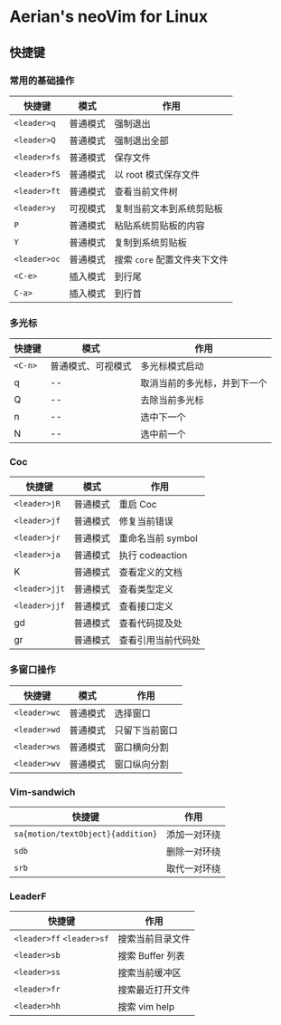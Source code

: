 # Aerian's neoVim for Linux

## 快捷键

### 常用的基础操作

| 快捷键       | 模式     | 作用                         |
|--------------|----------|------------------------------|
| `<leader>q`  | 普通模式 | 强制退出                     |
| `<leader>Q`  | 普通模式 | 强制退出全部                 |
| `<leader>fs` | 普通模式 | 保存文件                     |
| `<leader>fS` | 普通模式 | 以 root 模式保存文件         |
| `<leader>ft` | 普通模式 | 查看当前文件树               |
| `<leader>y`  | 可视模式 | 复制当前文本到系统剪贴板     |
| `P`          | 普通模式 | 粘贴系统剪贴板的内容         |
| `Y`          | 普通模式 | 复制到系统剪贴板         |
| `<leader>oc` | 普通模式 | 搜索 `core` 配置文件夹下文件 |
| `<C-e>`      | 插入模式 | 到行尾                       |
| `C-a>`       | 插入模式 | 到行首                       |

### 多光标

| 快捷键  | 模式               | 作用                         |
| ------- | ------------------ | ---------------------------- |
| `<C-n>` | 普通模式、可视模式 | 多光标模式启动               |
| q       | --                 | 取消当前的多光标，并到下一个 |
| Q       | --                 | 去除当前多光标               |
| n       | --                 | 选中下一个                   |
| N       | --                 | 选中前一个                   |

### Coc

| 快捷键        | 模式     | 作用              |
| ------------- | -------- | ----------------- |
| `<leader>jR`  | 普通模式 | 重启 Coc          |
| `<leader>jf`  | 普通模式 | 修复当前错误      |
| `<leader>jr`  | 普通模式 | 重命名当前 symbol |
| `<leader>ja`  | 普通模式 | 执行 codeaction   |
| K             | 普通模式 | 查看定义的文档    |
| `<leader>jjt` | 普通模式 | 查看类型定义      |
| `<leader>jjf` | 普通模式 | 查看接口定义      |
| gd            | 普通模式 | 查看代码提及处    |
| gr            | 普通模式 | 查看引用当前代码处|

### 多窗口操作

| 快捷键       | 模式     | 作用             |
| ------------ | -------- | ---------------- |
| `<leader>wc` | 普通模式 | 选择窗口         |
| `<leader>wd` | 普通模式 | 只留下当前窗口   |
| `<leader>ws` | 普通模式 | 窗口横向分割     |
| `<leader>wv` | 普通模式 | 窗口纵向分割     |

### Vim-sandwich

| 快捷键                            | 作用         |
| --------------------------------- | ------------ |
| `sa{motion/textObject}{addition}` | 添加一对环绕 |
| `sdb`                             | 删除一对环绕 |
| `srb`                             | 取代一对环绕 |

### LeaderF

| 快捷键                    | 作用             |
|---------------------------|------------------|
| `<leader>ff` `<leader>sf` | 搜索当前目录文件 |
| `<leader>sb`              | 搜索 Buffer 列表 |
| `<leader>ss`              | 搜索当前缓冲区   |
| `<leader>fr`              | 搜索最近打开文件 |
| `<leader>hh`              | 搜索 vim help    |
